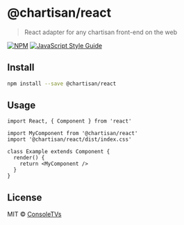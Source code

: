 # @chartisan/react

> React adapter for any chartisan front-end on the web

[![NPM](https://img.shields.io/npm/v/@chartisan/react.svg)](https://www.npmjs.com/package/@chartisan/react) [![JavaScript Style Guide](https://img.shields.io/badge/code_style-standard-brightgreen.svg)](https://standardjs.com)

## Install

```bash
npm install --save @chartisan/react
```

## Usage

```tsx
import React, { Component } from 'react'

import MyComponent from '@chartisan/react'
import '@chartisan/react/dist/index.css'

class Example extends Component {
  render() {
    return <MyComponent />
  }
}
```

## License

MIT © [ConsoleTVs](https://github.com/ConsoleTVs)
